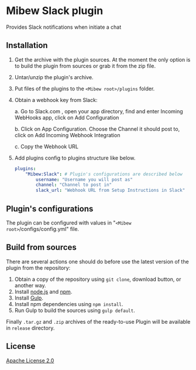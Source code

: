 # Mibew Slack plugin

Provides Slack notifications when initiate a chat

## Installation

1. Get the archive with the plugin sources. At the moment the only option is to build the plugin from sources or grab it from the zip file.

2. Untar/unzip the plugin's archive.

3. Put files of the plugins to the `<Mibew root>/plugins`  folder.

4. Obtain a webhook key from Slack:

    a. Go to Slack.com , open your app directory, find and enter Incoming WebHooks app, click on Add Configuration

    b. Click on App Configuration. Choose the Channel it should post to, click on Add Incoming Webhook Integration

    c. Copy the Webhook URL

5. Add plugins config to plugins structure like below.

    ```yaml
    plugins:
        "Mibew:Slack": # Plugin's configurations are described below
            username: "Username you will post as"
            channel: "Channel to post in"
            slack_url: "Webhook URL from Setup Instructions in Slack"

    ```


## Plugin's configurations

The plugin can be configured with values in "`<Mibew root>`/configs/config.yml" file.

## Build from sources

There are several actions one should do before use the latest version of the plugin from the repository:

1. Obtain a copy of the repository using `git clone`, download button, or another way.
2. Install [node.js](http://nodejs.org/) and [npm](https://www.npmjs.org/).
3. Install [Gulp](http://gulpjs.com/).
4. Install npm dependencies using `npm install`.
5. Run Gulp to build the sources using `gulp default`.

Finally `.tar.gz` and `.zip` archives of the ready-to-use Plugin will be available in `release` directory.


## License

[Apache License 2.0](http://www.apache.org/licenses/LICENSE-2.0.html)
